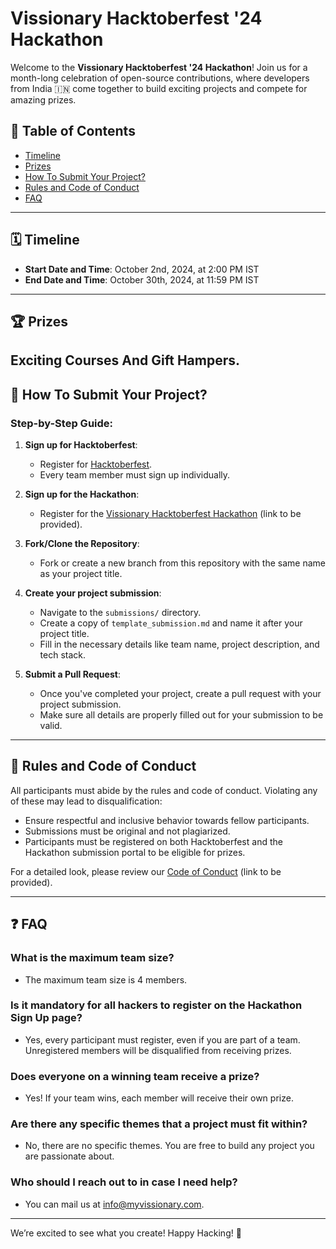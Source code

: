 # Vissionary Hacktoberfest '24 Hackathon

Welcome to the **Vissionary Hacktoberfest '24 Hackathon**! Join us for a month-long celebration of open-source contributions, where developers from India 🇮🇳 come together to build exciting projects and compete for amazing prizes.

## 📖 Table of Contents
- [Timeline](#timeline)
- [Prizes](#prizes)
- [How To Submit Your Project?](#how-to-submit-your-project)
- [Rules and Code of Conduct](#rules-and-code-of-conduct)
- [FAQ](#faq)

---

## 🗓️ Timeline
- **Start Date and Time**: October 2nd, 2024, at 2:00 PM IST
- **End Date and Time**: October 30th, 2024, at 11:59 PM IST

---

## 🏆 Prizes

Exciting Courses And Gift Hampers.
---

## 🚀 How To Submit Your Project?

### Step-by-Step Guide:
1. **Sign up for Hacktoberfest**:
   - Register for [Hacktoberfest](https://hacktoberfest.com/).
   - Every team member must sign up individually.
  
2. **Sign up for the Hackathon**:
   - Register for the [Vissionary Hacktoberfest Hackathon](#) (link to be provided).
   
3. **Fork/Clone the Repository**:
   - Fork or create a new branch from this repository with the same name as your project title.

4. **Create your project submission**:
   - Navigate to the `submissions/` directory.
   - Create a copy of `template_submission.md` and name it after your project title.
   - Fill in the necessary details like team name, project description, and tech stack.

5. **Submit a Pull Request**:
   - Once you've completed your project, create a pull request with your project submission.
   - Make sure all details are properly filled out for your submission to be valid.

---

## 📜 Rules and Code of Conduct

All participants must abide by the rules and code of conduct. Violating any of these may lead to disqualification:

- Ensure respectful and inclusive behavior towards fellow participants.
- Submissions must be original and not plagiarized.
- Participants must be registered on both Hacktoberfest and the Hackathon submission portal to be eligible for prizes.

For a detailed look, please review our [Code of Conduct](#) (link to be provided).

---

## ❓ FAQ

### What is the maximum team size?
- The maximum team size is 4 members.

### Is it mandatory for all hackers to register on the Hackathon Sign Up page?
- Yes, every participant must register, even if you are part of a team. Unregistered members will be disqualified from receiving prizes.

### Does everyone on a winning team receive a prize?
- Yes! If your team wins, each member will receive their own prize.

### Are there any specific themes that a project must fit within?
- No, there are no specific themes. You are free to build any project you are passionate about.

### Who should I reach out to in case I need help?
- You can mail us at info@myvissionary.com.

---

We’re excited to see what you create! Happy Hacking! 🎉
